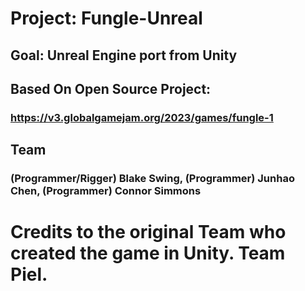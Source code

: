 # Project: Fungle-Unreal  
## Goal: Unreal Engine port from Unity  
## Based On Open Source Project: 
### https://v3.globalgamejam.org/2023/games/fungle-1  
## Team  
### (Programmer/Rigger) Blake Swing, (Programmer) Junhao Chen, (Programmer) Connor Simmons
  
# Credits to the original Team who created the game in Unity. Team Piel.
